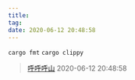 ```yaml
---
title: 
tag:
date: 2020-06-12 20:48:58
---
```


`cargo fmt`
`cargo clippy`


> [呼呼呼山](http://code4fun.me)
> 2020-06-12 20:48:58
